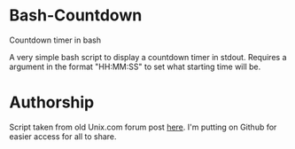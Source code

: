 Bash-Countdown
==============

Countdown timer in bash

A very simple bash script to display a countdown timer in stdout. Requires a argument in the format "HH:MM:SS" to set what starting time will be.

Authorship
===========
Script taken from old Unix.com forum post [here](http://www.unix.com/showthread.php?t=98889). I'm putting on Github for easier access for all to share.
